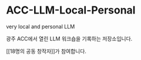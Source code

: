 # ACC-LLM-Local-Personal
 very local and personal LLM

광주 ACC에서 열린 LLM 워크숍을 기록하는 저장소입니다.

[[18명의 공동 창작자]]가 참여합니다.
